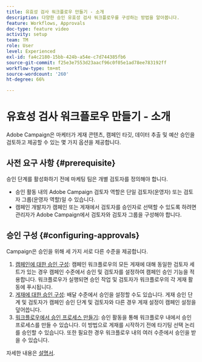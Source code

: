 ```yaml
---
title: 유효성 검사 워크플로우 만들기 - 소개
description: 다양한 승인 유효성 검사 워크플로우를 구성하는 방법을 알아봅니다.
feature: Workflows, Approvals
doc-type: feature video
activity: setup
team: TM
role: User
level: Experienced
exl-id: fa4c2180-15bb-424b-a54e-c7d744385fb6
source-git-commit: f25e3e7553d23aacf96c0f05e1ad78ee783192ff
workflow-type: tm+mt
source-wordcount: '260'
ht-degree: 66%

---
```


# 유효성 검사 워크플로우 만들기 - 소개

Adobe Campaign은 마케터가 게재 콘텐츠, 캠페인 타깃, 데이터 추출 및 예산 승인을 검토하고 제공할 수 있는 몇 가지 옵션을 제공합니다.

## 사전 요구 사항 {#prerequisite}

승인 단계를 활성화하기 전에 마케팅 팀은 개별 검토자를 정의해야 합니다.

* 승인 활동 내의 Adobe Campaign 검토자 역할은 단일 검토자(운영자) 또는 검토자 그룹(운영자 역할)일 수 있습니다.
* 캠페인 개발자가 캠페인 또는 게재에서 검토자를 승인자로 선택할 수 있도록 하려면 관리자가 Adobe Campaign에서 검토자와 검토자 그룹을 구성해야 합니다.

## 승인 구성 {#configuring-approvals}

Campaign은 승인을 위해 세 가지 서로 다른 수준을 제공합니다.

1. [캠페인에 대한 승인 구성](/help/process-management/create-validation-workflows/configure-approvals-for-campaigns.md): 캠페인 워크플로우의 모든 게재에 대해 동일한 검토자 세트가 있는 경우 캠페인 수준에서 승인 및 검토자를 설정하여 캠페인 승인 기능을 적용합니다. 워크플로우가 실행되면 승인 작업 및 검토자가 워크플로우의 각 게재 활동에 푸시됩니다.
2. [게재에 대한 승인 구성](/help/process-management/create-validation-workflows/configure-approvals-for-deliveries.md): 배달 수준에서 승인을 설정할 수도 있습니다. 게재 승인 단계 및 검토자가 캠페인 승인 단계 및 검토자와 다른 경우 게재 설정이 캠페인 설정을 덮어씁니다.
3. [워크플로우에서 승인 프로세스 만들기](/help/process-management/create-validation-workflows/create-approval-process-in-a-workflow.md): 승인 활동을 통해 워크플로우 내에서 승인 프로세스를 만들 수 있습니다. 이 방법으로 게재를 시작하기 전에 타기팅 선택 논리를 승인할 수 있습니다. 또한 필요한 경우 워크플로우 내의 여러 수준에서 승인을 받을 수 있습니다.

자세한 내용은 [설명서](https://experienceleague.adobe.com/docs/campaign-classic/using/automating-with-workflows/flow-control-activities/approval.html?lang=ko).
